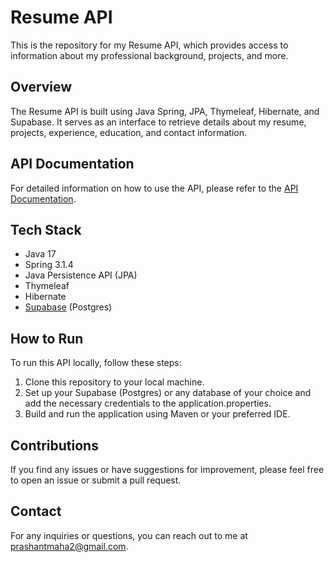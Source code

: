 # Resume API

This is the repository for my Resume API, which provides access to information about my professional background, projects, and more.

## Overview

The Resume API is built using Java Spring, JPA, Thymeleaf, Hibernate, and Supabase. It serves as an interface to retrieve details about my resume, projects, experience, education, and contact information.

## API Documentation

For detailed information on how to use the API, please refer to the [API Documentation](https://api.prashantgarbuja.com).

## Tech Stack

- Java 17
- Spring 3.1.4
- Java Persistence API (JPA)
- Thymeleaf
- Hibernate
- [Supabase](https://supabase.com/) (Postgres)

## How to Run

To run this API locally, follow these steps:

1. Clone this repository to your local machine.
2. Set up your Supabase (Postgres) or any database of your choice and add the necessary credentials to the application.properties.
3. Build and run the application using Maven or your preferred IDE.

## Contributions

If you find any issues or have suggestions for improvement, please feel free to open an issue or submit a pull request.

## Contact

For any inquiries or questions, you can reach out to me at [prashantmaha2@gmail.com](mailto:prashantmaha2@gmail.com).
